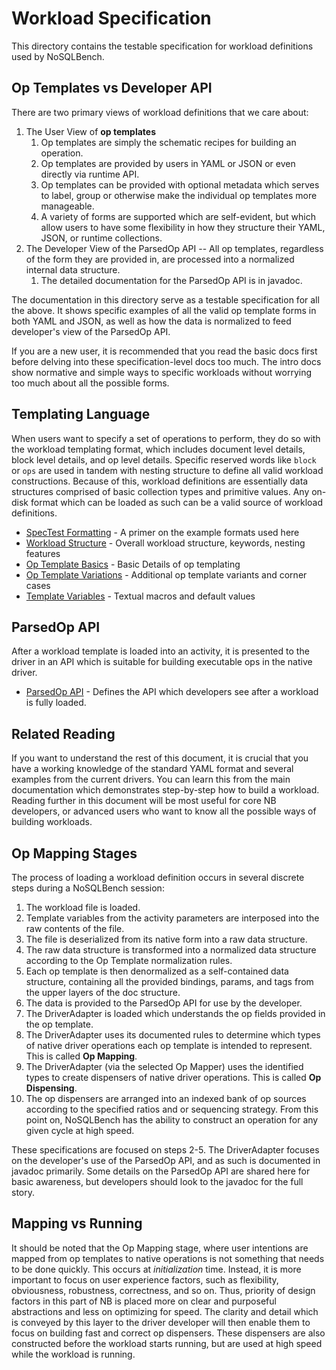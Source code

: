 # Workload Specification

This directory contains the testable specification for workload definitions used by NoSQLBench.

## Op Templates vs Developer API
There are two primary views of workload definitions that we care about:

1. The User View of **op templates**
   1. Op templates are simply the schematic recipes for building an operation.
   2. Op templates are provided by users in YAML or JSON or even directly via runtime API.
   3. Op templates can be provided with optional metadata which serves to label, group or
      otherwise make the individual op templates more manageable.
   4. A variety of forms are supported which are self-evident, but which allow users to have
      some flexibility in how they structure their YAML, JSON, or runtime collections.
2. The Developer View of the ParsedOp API -- All op templates, regardless of the form they are
   provided in, are processed into a normalized internal data structure.
   1. The detailed documentation for the ParsedOp API is in javadoc.

The documentation in this directory serve as a testable specification for all the above. It
shows specific examples of all the valid op template forms in both YAML and JSON, as well as how
the data is normalized to feed developer's view of the ParsedOp API.

If you are a new user, it is recommended that you read the basic docs first before delving into
these specification-level docs too much. The intro docs show normative and simple ways to
specific workloads without worrying too much about all the possible forms.

## Templating Language

When users want to specify a set of operations to perform, they do so with the workload templating
format, which includes document level details, block level details, and op level details.
Specific reserved words like `block` or `ops` are used in tandem with nesting structure to
define all valid workload constructions. Because of this, workload definitions are
essentially data structures comprised of basic collection types and primitive values. Any on-disk
format which can be loaded as such can be a valid source of workload definitions.

- [SpecTest Formatting](spectest_formatting.md) - A primer on the example formats used here
- [Workload Structure](workload_structure.md) - Overall workload structure, keywords, nesting
  features
- [Op Template Basics](op-template-basics.md) - Basic Details of op templating
- [Op Template Variations](op_template_variations.md) - Additional op template variants
  and corner cases
- [Template Variables](template_variables.md) - Textual macros and default values

## ParsedOp API

After a workload template is loaded into an activity, it is presented to the driver in an API which
is suitable for building executable ops in the native driver.

- [ParsedOp API](parsed_op_api.md) - Defines the API which developers see after a workload is fully
  loaded.

## Related Reading

If you want to understand the rest of this document, it is crucial that you have a working knowledge
of the standard YAML format and several examples from the current drivers. You can learn this from
the main documentation which demonstrates step-by-step how to build a workload. Reading further in
this document will be most useful for core NB developers, or advanced users who want to know all
the possible ways of building workloads.

## Op Mapping Stages

The process of loading a workload definition occurs in several discrete steps during a NoSQLBench
session:

1. The workload file is loaded.
2. Template variables from the activity parameters are interposed into the raw contents of the
   file.
3. The file is deserialized from its native form into a raw data structure.
4. The raw data structure is transformed into a normalized data structure according to the Op
   Template normalization rules.
5. Each op template is then denormalized as a self-contained data
   structure, containing all the provided bindings, params, and tags from the upper layers of the
   doc structure.
6. The data is provided to the ParsedOp API for use by the developer.
7. The DriverAdapter is loaded which understands the op fields provided in the op template.
8. The DriverAdapter uses its documented rules to determine which types of native driver operations
   each op template is intended to represent. This is called **Op Mapping**.
9. The DriverAdapter (via the selected Op Mapper) uses the identified types to create dispensers of
   native driver operations. This is called **Op Dispensing**.
10. The op dispensers are arranged into an indexed bank of op sources according to the specified
   ratios and or sequencing strategy. From this point on, NoSQLBench has the ability to
   construct an operation for any given cycle at high speed.

These specifications are focused on steps 2-5. The DriverAdapter focuses on the developer's use of
the ParsedOp API, and as such is documented in javadoc primarily. Some details on the ParsedOp
API are shared here for basic awareness, but developers should look to the javadoc for the full
story.

## Mapping vs Running

It should be noted that the Op Mapping stage, where user intentions are mapped from op templates to
native operations is not something that needs to be done quickly. This occurs at
_initialization_ time. Instead, it is more important to focus on user experience factors, such as
flexibility, obviousness, robustness, correctness, and so on. Thus, priority of design factors in
this part of NB is placed more on clear and purposeful abstractions and less on optimizing for
speed. The clarity and detail which is conveyed by this layer to the driver developer will then
enable them to focus on building fast and correct op dispensers. These dispensers are also
constructed before the workload starts running, but are used at high speed while the workload
is running.
